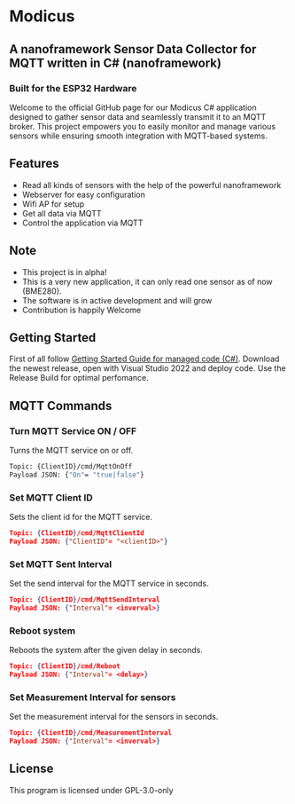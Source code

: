 # Modicus
## A nanoframework Sensor Data Collector for MQTT written in C# (nanoframework)
### Built for the ESP32 Hardware

Welcome to the official GitHub page for our Modicus C# application designed to gather sensor data and seamlessly transmit it to an MQTT broker. This project empowers you to easily monitor and manage various sensors while ensuring smooth integration with MQTT-based systems.

## Features

- Read all kinds of sensors with the help of the powerful nanoframework
- Webserver for easy configuration
- Wifi AP for setup
- Get all data via MQTT
- Control the application via MQTT

## Note
- This project is in alpha!
- This is a very new application, it can only read one sensor as of now (BME280). 
- The software is in active development and will grow
- Contribution is happily Welcome

## Getting Started 
First of all follow [Getting Started Guide for managed code (C#)](https://docs.nanoframework.net/content/getting-started-guides/getting-started-managed.html).
Download the newest release, open with Visual Studio 2022 and deploy code. Use the Release Build for optimal perfomance.

## MQTT Commands

### Turn MQTT Service ON / OFF
Turns the MQTT service on or off.
```sh
Topic: {ClientID}/cmd/MqttOnOff
Payload JSON: {"On"= "true|false"}
```

### Set MQTT Client ID
Sets the client id for the MQTT service.
```json
Topic: {ClientID}/cmd/MqttClientId
Payload JSON: {"ClientID"= "<clientID>"}
```
### Set MQTT Sent Interval 
Set the send interval for the MQTT service in seconds.
```json
Topic: {ClientID}/cmd/MqttSendInterval
Payload JSON: {"Interval"= <inverval>}
```

### Reboot system
Reboots the system after the given delay in seconds.
```json
Topic: {ClientID}/cmd/Reboot
Payload JSON: {"Interval"= <delay>}
```

### Set Measurement Interval for sensors
Set the measurement interval for the sensors in seconds.
```json
Topic: {ClientID}/cmd/MeasurementInterval
Payload JSON: {"Interval"= <inverval>}
```

## License
This program is licensed under GPL-3.0-only
